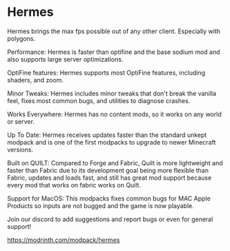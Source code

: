 # Hermes
Hermes brings the max fps possible out of any other client. Especially with polygons.

Performance: Hermes is faster than optifine and the base sodium mod and also supports large server optimizations.

OptiFine features: Hermes supports most OptiFine features, including shaders, and zoom.

Minor Tweaks: Hermes includes minor tweaks that don't break the vanilla feel, fixes most common bugs, and utilities to diagnose crashes.

Works Everywhere: Hermes has no content mods, so it works on any world or server.

Up To Date: Hermes receives updates faster than the standard unkept modpack and is one of the first modpacks to upgrade to newer Minecraft versions.

Built on QUILT: Compared to Forge and Fabric, Quilt is more lightweight and faster than Fabric due to its development goal being more flexible than Fabric, updates and loads fast, and still has great mod support because every mod that works on fabric works on Quilt.

Support for MacOS: This modpacks fixes common bugs for MAC Apple Products so inputs are not bugged and the game is now playable.

Join our discord to add suggestions and report bugs or even for general support!

https://modrinth.com/modpack/hermes
